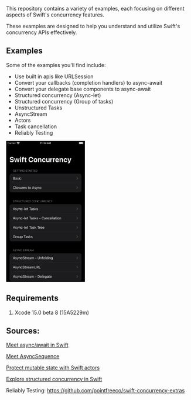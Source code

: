 This repository contains a variety of examples, each focusing on different aspects of Swift's concurrency features.

These examples are designed to help you understand and utilize Swift's concurrency APIs effectively.

## Examples
Some of the examples you'll find include:

- Use built in apis like URLSession
- Convert your callbacks (completion handlers) to async-await
- Convert your delegate base components to async-await
- Structured concurrency (Async-let)
- Structured concurrency (Group of tasks)
- Unstructured Tasks
- AsyncStream
- Actors
- Task cancellation
- Reliably Testing

<p>
<img src="https://github.com/rcaos/Swift-Concurrency-Demo/blob/main/Screenshots/Simulator%20Screenshot%20-%20iPhone%20SE%20(3rd%20generation)%20-%202023-09-04%20at%2011.34.30.png" width="215" height="383">
</p>

## Requirements
1. Xcode 15.0 beta 8 (15A5229m)

## Sources:
[Meet async/await in Swift](https://developer.apple.com/videos/play/wwdc2021/10132)

[Meet AsyncSequence](https://developer.apple.com/videos/play/wwdc2021/10058)

[Protect mutable state with Swift actors](https://developer.apple.com/videos/play/wwdc2021/10133)

[Explore structured concurrency in Swift](https://developer.apple.com/videos/play/wwdc2021/10134)

Reliably Testing: https://github.com/pointfreeco/swift-concurrency-extras
